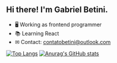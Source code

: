## Hi there! I'm Gabriel Betini.


- 🖥 Working as frontend programmer
- 📚 Learning React
- ✉ Contact: contatobetini@outlook.com

[![Top Langs](https://github-readme-stats.vercel.app/api/top-langs/?username=anuraghazra)](https://github.com/anuraghazra/github-readme-stats)
[![Anurag's GitHub stats](https://github-readme-stats.vercel.app/api?username=GabrielBetini&show_icons=true&theme=dracula)](https://github.com/anuraghazra/github-readme-stats)


